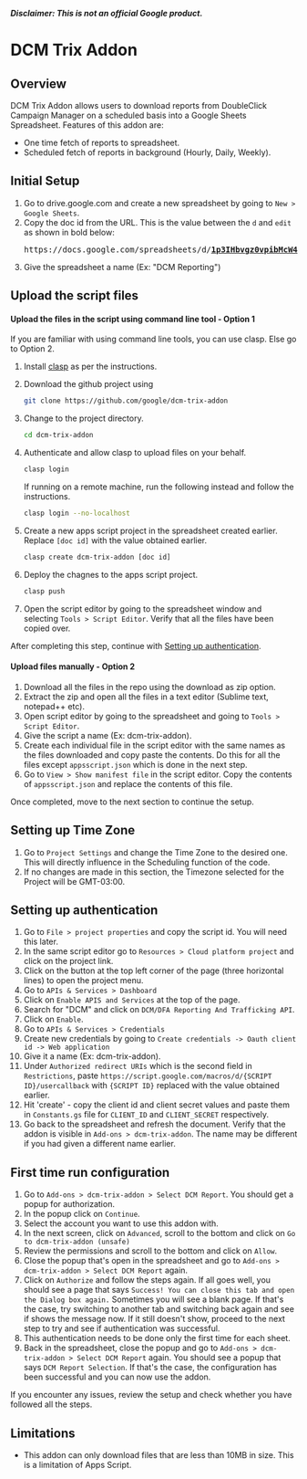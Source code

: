**_Disclaimer: This is not an official Google product._**

# DCM Trix Addon

## Overview

DCM Trix Addon allows users to download reports from DoubleClick Campaign
Manager on a scheduled basis into a Google Sheets Spreadsheet. Features of this
addon are:

-   One time fetch of reports to spreadsheet.
-   Scheduled fetch of reports in background (Hourly, Daily, Weekly).

## Initial Setup

1.  Go to drive.google.com and create a new spreadsheet by going to `New >
    Google Sheets`.
1.  Copy the doc id from the URL. This is the value between the `d` and `edit` as shown in bold below:
    <pre>https://docs.google.com/spreadsheets/d/<b><u>1p3IHbvgz0vpibMcW47HfzYijl4sLnECKVYist3ByZXU</u></b>/edit#gid=0</pre>
1.  Give the spreadsheet a name (Ex: "DCM Reporting")

## Upload the script files

#### Upload the files in the script using command line tool - Option 1

If you are familiar with using command line tools, you can use clasp. Else go to
Option 2.

1.  Install [clasp](https://developers.google.com/apps-script/guides/clasp) as
    per the instructions.
1.  Download the github project using

    ```bash
    git clone https://github.com/google/dcm-trix-addon
    ```

1.  Change to the project directory.

    ```bash
    cd dcm-trix-addon
    ```

1.  Authenticate and allow clasp to upload files on your behalf.

    ```bash
    clasp login
    ```

    If running on a remote machine, run the following instead and follow the
    instructions.

    ```bash
    clasp login --no-localhost
    ```

1.  Create a new apps script project in the spreadsheet created earlier. Replace
    `[doc id]` with the value obtained earlier.

    ```bash
    clasp create dcm-trix-addon [doc id]
    ```

1.  Deploy the chagnes to the apps script project.

    ```bash
    clasp push
    ```

1.  Open the script editor by going to the spreadsheet window and selecting
    `Tools > Script Editor`. Verify that all the files have been copied over.

After completing this step, continue with [Setting up
authentication](#setting-up-authentication).

#### Upload files manually - Option 2

1.  Download all the files in the repo using the download as zip option.
1.  Extract the zip and open all the files in a text editor (Sublime text,
    notepad++ etc).
1.  Open script editor by going to the spreadsheet and going to `Tools > Script
    Editor`.
1.  Give the script a name (Ex: dcm-trix-addon).
1.  Create each individual file in the script editor with the same names as the
    files downloaded and copy paste the contents. Do this for all the files
    except `appsscript.json` which is done in the next step.
1.  Go to `View > Show manifest file` in the script editor. Copy the contents of
    `appsscript.json` and replace the contents of this file.

Once completed, move to the next section to continue the setup.

## Setting up Time Zone

1. Go to `Project Settings` and change the Time Zone to the desired one. This will directly influence in the Scheduling function of the code.
1. If no changes are made in this section, the Timezone selected for the Project will be GMT-03:00.

## Setting up authentication

1.  Go to `File > project properties` and copy the script id. You will need this
    later.
1.  In the same script editor go to `Resources > Cloud platform project` and
    click on the project link.
1.  Click on the button at the top left corner of the page (three horizontal
    lines) to open the project menu.
1.  Go to `APIs & Services > Dashboard`
1.  Click on `Enable APIS and Services` at the top of the page.
1.  Search for "DCM" and click on `DCM/DFA Reporting And Trafficking API`.
1.  Click on `Enable`.
1.  Go to `APIs & Services > Credentials`
1.  Create new credentials by going to `Create credentials -> Oauth client id ->
    Web application`
1.  Give it a name (Ex: dcm-trix-addon).
1.  Under `Authorized redirect URIs` which is the second field in
    `Restrictions`, paste `https://script.google.com/macros/d/{SCRIPT
    ID}/usercallback` with `{SCRIPT ID}` replaced with the value obtained
    earlier.
1.  Hit 'create' - copy the client id and client secret values and paste them in
    `Constants.gs` file for `CLIENT_ID` and `CLIENT_SECRET` respectively.
1.  Go back to the spreadsheet and refresh the document. Verify that the addon
    is visible in `Add-ons > dcm-trix-addon`. The name may be different if you
    had given a different name earlier.

## First time run configuration

1.  Go to `Add-ons > dcm-trix-addon > Select DCM Report`. You should get a popup
    for authorization.
1.  In the popup click on `Continue`.
1.  Select the account you want to use this addon with.
1.  In the next screen, click on `Advanced`, scroll to the bottom and click on
    `Go to dcm-trix-addon (unsafe)`
1.  Review the permissions and scroll to the bottom and click on `Allow`.
1.  Close the popup that's open in the spreadsheet and go to `Add-ons >
    dcm-trix-addon > Select DCM Report` again.
1.  Click on `Authorize` and follow the steps again. If all goes well, you
    should see a page that says `Success! You can close this tab and open the
    Dialog box again.` Sometimes you will see a blank page. If that's the case,
    try switching to another tab and switching back again and see if shows the
    message now. If it still doesn't show, proceed to the next step to try and
    see if authentication was successful.
1.  This authentication needs to be done only the first time for each sheet.
1.  Back in the spreadsheet, close the popup and go to `Add-ons >
    dcm-trix-addon > Select DCM Report` again. You should see a popup that says
    `DCM Report Selection`. If that's the case, the configuration has been
    successful and you can now use the addon.

If you encounter any issues, review the setup and check whether you have
followed all the steps.

## Limitations

-   This addon can only download files that are less than 10MB in size. This is
    a limitation of Apps Script.
